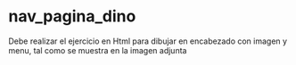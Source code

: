 # nav_pagina_dino
Debe realizar el ejercicio en Html para dibujar en encabezado con imagen y menu, tal como se muestra en la imagen adjunta
